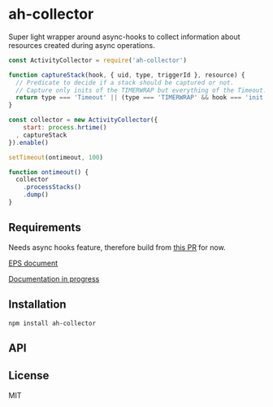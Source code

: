 # ah-collector

Super light wrapper around async-hooks to collect information about resources created during async operations.

```js
const ActivityCollector = require('ah-collector')

function captureStack(hook, { uid, type, triggerId }, resource) {
  // Predicate to decide if a stack should be captured or not.
  // Capture only inits of the TIMERWRAP but everything of the Timeout.
  return type === 'Timeout' || (type === 'TIMERWRAP' && hook === 'init')
}

const collector = new ActivityCollector({
    start: process.hrtime()
  , captureStack
}).enable()

setTimeout(ontimeout, 100)

function ontimeout() {
  collector
    .processStacks()
    .dump()
}
```

## Requirements

Needs async hooks feature, therefore build from [this PR](https://github.com/nodejs/node/pull/8531) for now.

[EPS document](https://github.com/nodejs/node-eps/pull/18)

[Documentation in
progress](https://github.com/thlorenz/node/blob/trevnorris-async-wrap-eps-impl%2Bdocs/doc/api/async_hooks.md)

## Installation

    npm install ah-collector

## API

## License

MIT
